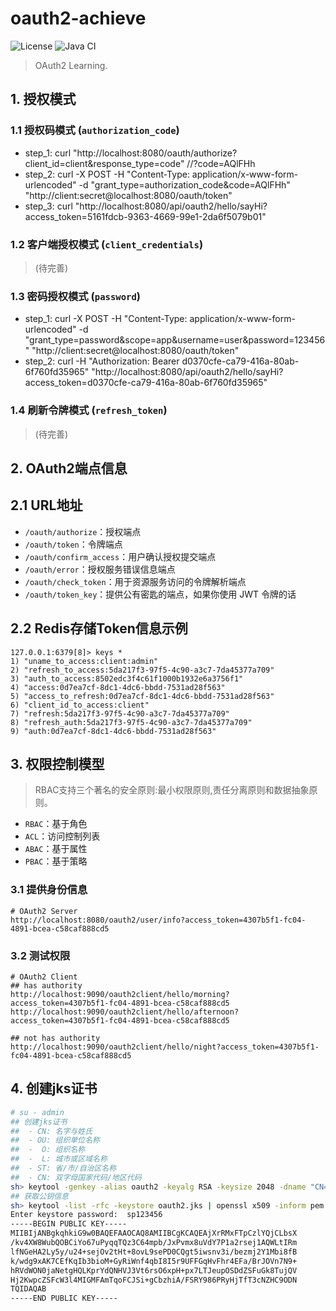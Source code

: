 # oauth2-achieve

![License](https://img.shields.io/badge/License-MIT-green.svg)
![Java CI](https://github.com/aaric/oauth2-achieve/workflows/Java%20CI/badge.svg)

> OAuth2 Learning.

## 1. 授权模式

### 1.1 授权码模式 (`authorization_code`)

- step_1: curl "http://localhost:8080/oauth/authorize?client_id=client&response_type=code"  //?code=AQlFHh
- step_2: curl -X POST -H "Content-Type: application/x-www-form-urlencoded" -d "grant_type=authorization_code&code=AQlFHh" "http://client:secret@localhost:8080/oauth/token"
- step_3: curl "http://localhost:8080/api/oauth2/hello/sayHi?access_token=5161fdcb-9363-4669-99e1-2da6f5079b01"

### 1.2 客户端授权模式 (`client_credentials`)

> (待完善)

### 1.3 密码授权模式 (`password`)

- step_1: curl -X POST -H "Content-Type: application/x-www-form-urlencoded" -d "grant_type=password&scope=app&username=user&password=123456" "http://client:secret@localhost:8080/oauth/token"
- step_2: curl -H "Authorization: Bearer d0370cfe-ca79-416a-80ab-6f760fd35965" "http://localhost:8080/api/oauth2/hello/sayHi?access_token=d0370cfe-ca79-416a-80ab-6f760fd35965"

### 1.4 刷新令牌模式 (`refresh_token`)

> (待完善)

## 2. OAuth2端点信息

## 2.1 URL地址

- `/oauth/authorize`：授权端点
- `/oauth/token`：令牌端点
- `/oauth/confirm_access`：用户确认授权提交端点
- `/oauth/error`：授权服务错误信息端点
- `/oauth/check_token`：用于资源服务访问的令牌解析端点
- `/oauth/token_key`：提供公有密匙的端点，如果你使用 JWT 令牌的话

## 2.2 Redis存储Token信息示例

```redis
127.0.0.1:6379[8]> keys *
1) "uname_to_access:client:admin"
2) "refresh_to_access:5da217f3-97f5-4c90-a3c7-7da45377a709"
3) "auth_to_access:8502edc3f4c61f1000b1932e6a3756f1"
4) "access:0d7ea7cf-8dc1-4dc6-bbdd-7531ad28f563"
5) "access_to_refresh:0d7ea7cf-8dc1-4dc6-bbdd-7531ad28f563"
6) "client_id_to_access:client"
7) "refresh:5da217f3-97f5-4c90-a3c7-7da45377a709"
8) "refresh_auth:5da217f3-97f5-4c90-a3c7-7da45377a709"
9) "auth:0d7ea7cf-8dc1-4dc6-bbdd-7531ad28f563"
```

## 3. 权限控制模型

> RBAC支持三个著名的安全原则:最小权限原则,责任分离原则和数据抽象原则。

- `RBAC`：基于角色
- `ACL`：访问控制列表
- `ABAC`：基于属性
- `PBAC`：基于策略

### 3.1 提供身份信息

```text
# OAuth2 Server
http://localhost:8080/oauth2/user/info?access_token=4307b5f1-fc04-4891-bcea-c58caf888cd5
```

### 3.2 测试权限

```text
# OAuth2 Client
## has authority
http://localhost:9090/oauth2client/hello/morning?access_token=4307b5f1-fc04-4891-bcea-c58caf888cd5
http://localhost:9090/oauth2client/hello/afternoon?access_token=4307b5f1-fc04-4891-bcea-c58caf888cd5

## not has authority
http://localhost:9090/oauth2client/hello/night?access_token=4307b5f1-fc04-4891-bcea-c58caf888cd5
```

## 4. 创建jks证书

```bash
# su - admin
## 创建jks证书
##  - CN: 名字与姓氏
##  - OU: 组织单位名称
##  -  O: 组织名称
##  -  L: 城市或区域名称
##  - ST: 省/市/自治区名称
##  - CN: 双字母国家代码/地区代码
sh> keytool -genkey -alias oauth2 -keyalg RSA -keysize 2048 -dname "CN=OAuth2 Server,OU=OAuth2,O=jwt,L=Wuhan, ST=Hubei,C=CN" -validity 3650 -keypass kp123345 -keystore oauth2.jks -storepass sp123456
## 获取公钥信息
sh> keytool -list -rfc -keystore oauth2.jks | openssl x509 -inform pem -pubkey
Enter keystore password:  sp123456
-----BEGIN PUBLIC KEY-----
MIIBIjANBgkqhkiG9w0BAQEFAAOCAQ8AMIIBCgKCAQEAjXrRMxFTpCzlYQjCLbsX
/kv4XW8WubQOBCiYo67uPyqqTQz3C64mpb/JxPvmx8uVdY7P1a2rsej1AQWLtIRm
lfNGeHA2Ly5y/u24+sejOv2tHt+8ovL9sePD0CQgt5iwsnv3i/bezmj2Y1Mbi8fB
k/wdg9xAK7CEfKqIb3bioM+GyRiWnf4qbI8I5r9UFFGqHvFhr4EFa/BrJOVn7N9+
hRVdWON0jaNetgHQLKprYdQNHVJ3Vt6rsO6xpH+px7LTJeupOSDdZSFuGk8TujQV
Hj2KwpcZSFcW3l4MIGMFAmTqoFCJSi+gCbzhiA/FSRY986PRyHjTfT3cNZHC9ODN
TQIDAQAB
-----END PUBLIC KEY-----
```
